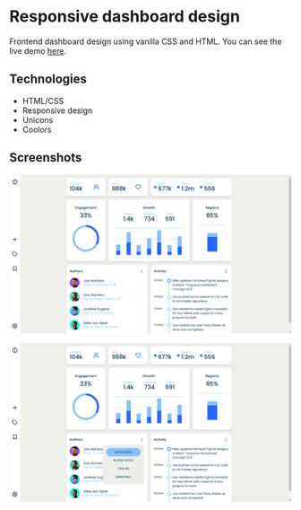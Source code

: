 # Responsive dashboard design

Frontend dashboard design using vanilla CSS and HTML. You can see the live demo [here](https://dashboard-fe.netlify.app/).

## Technologies

- HTML/CSS
- Responsive design
- Unicons
- Coolors

## Screenshots

![Dashboard](./assets/images/dashboard.png)

![Dropdown](./assets/images/dropdown.png)
